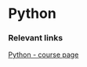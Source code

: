 # Python
### Relevant links
[Python - course page](https://sites.google.com/site/fiipythonprogramming)
